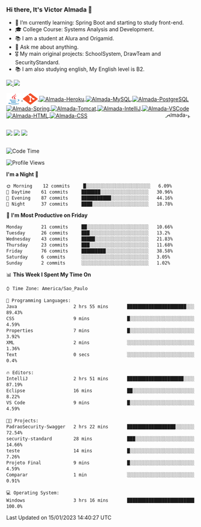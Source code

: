 ### Hi there, It's Victor Almada 👋


- 🌱 I’m currently learning: Spring Boot and starting to study front-end.
- 🎓 College Course: Systems Analysis and Development.
- 📚  I am a student at Alura and Origamid.
- 💬 Ask me about anything.
- 🎖 My main original projects: SchoolSystem, DrawTeam and SecurityStandard.
- 📚 I am also studying english, My English level is B2.
 
<div>
<a href="https://github.com/Almadavic">
<img height="180em" src="https://github-readme-stats.vercel.app/api?username=Almadavic&showw_icons=true&theme=dark&include_all_commits=true&count_private=true">
<img height="180em" src="https://github-readme-stats.vercel.app/api/top-langs/?username=Almadavic&layout=compact&langs_count=16&theme=dracula">
</div>

<div style="display: inline_block"><br>
  <img align="center" alt="Almada-Java" height="30" width="40" src="https://raw.githubusercontent.com/devicons/devicon/master/icons/java/java-original.svg">
  <img align="center" alt="Almada-Git" height="30" width="40" src="https://raw.githubusercontent.com/devicons/devicon/master/icons/git/git-original.svg">
  <img align="center" alt="Almada-Heroku" height="30" width="40" src="https://cdn.jsdelivr.net/gh/devicons/devicon/icons/heroku/heroku-plain-wordmark.svg" />             
  <img align="center" alt="Almada-MySQL" height="30" width="40" src="https://cdn.jsdelivr.net/gh/devicons/devicon/icons/mysql/mysql-original-wordmark.svg" />
  <img align="center" alt="Almada-PostgreSQL" height="30" width="40" src="https://cdn.jsdelivr.net/gh/devicons/devicon/icons/postgresql/postgresql-plain-wordmark.svg" />
  <img align="center" alt="Almada-Spring" height="30" width="40" src="https://cdn.jsdelivr.net/gh/devicons/devicon/icons/spring/spring-original-wordmark.svg" />
  <img align="center" alt="Almada-Tomcat" height="30" width="40" src="https://cdn.jsdelivr.net/gh/devicons/devicon/icons/tomcat/tomcat-original-wordmark.svg" />
   <img align="center" alt="Almada-IntelliJ" height="30" width="40" src="https://cdn.jsdelivr.net/gh/devicons/devicon/icons/intellij/intellij-original.svg" />
   <img align="center" alt="Almada-VSCode" height="30" width="40" src="https://cdn.jsdelivr.net/gh/devicons/devicon/icons/vscode/vscode-original.svg" />
   <img align="center" alt="Almada-HTML" height="30" width="40" src="https://cdn.jsdelivr.net/gh/devicons/devicon/icons/html5/html5-original.svg" />
   <img align="center" alt="Almada-CSS" height="30" width="40" src="https://cdn.jsdelivr.net/gh/devicons/devicon/icons/css3/css3-original.svg" />
  <img align="right" alt="Almada-pic" height="150" style="border-radius:50px;" src="https://user-images.githubusercontent.com/85299065/185514627-94fcf387-edc6-4c24-88f1-b4873ccd49e9.png">
</div>
  
  ##
 
<div> 
  <a href="https://www.youtube.com/channel/UCUrcUNA90M_ZqLEcQxd3UNA" target="_blank"><img src="https://img.shields.io/badge/YouTube-FF0000?style=for-the-badge&logo=youtube&logoColor=white" target="_blank"></a>
 <a href = "mailto:almadavic@live.com"><img src="https://img.shields.io/badge/-Gmail-%23333?style=for-the-badge&logo=gmail&logoColor=white" target="_blank"></a>
  <a href="https://www.linkedin.com/in/victoralmada/" target="_blank"><img src="https://img.shields.io/badge/-LinkedIn-%230077B5?style=for-the-badge&logo=linkedin&logoColor=white" target="_blank"></a> 
</div>

##

<!--START_SECTION:waka-->
![Code Time](http://img.shields.io/badge/Code%20Time-144%20hrs%2025%20mins-blue)

![Profile Views](http://img.shields.io/badge/Profile%20Views-7-blue)

**I'm a Night 🦉** 

```text
🌞 Morning    12 commits     █░░░░░░░░░░░░░░░░░░░░░░░░   6.09% 
🌆 Daytime    61 commits     ███████░░░░░░░░░░░░░░░░░░   30.96% 
🌃 Evening    87 commits     ███████████░░░░░░░░░░░░░░   44.16% 
🌙 Night      37 commits     ████░░░░░░░░░░░░░░░░░░░░░   18.78%

```
📅 **I'm Most Productive on Friday** 

```text
Monday       21 commits     ██░░░░░░░░░░░░░░░░░░░░░░░   10.66% 
Tuesday      26 commits     ███░░░░░░░░░░░░░░░░░░░░░░   13.2% 
Wednesday    43 commits     █████░░░░░░░░░░░░░░░░░░░░   21.83% 
Thursday     23 commits     ███░░░░░░░░░░░░░░░░░░░░░░   11.68% 
Friday       76 commits     █████████░░░░░░░░░░░░░░░░   38.58% 
Saturday     6 commits      ░░░░░░░░░░░░░░░░░░░░░░░░░   3.05% 
Sunday       2 commits      ░░░░░░░░░░░░░░░░░░░░░░░░░   1.02%

```


📊 **This Week I Spent My Time On** 

```text
⌚︎ Time Zone: America/Sao_Paulo

💬 Programming Languages: 
Java                     2 hrs 55 mins       ██████████████████████░░░   89.43% 
CSS                      9 mins              █░░░░░░░░░░░░░░░░░░░░░░░░   4.59% 
Properties               7 mins              █░░░░░░░░░░░░░░░░░░░░░░░░   3.92% 
XML                      2 mins              ░░░░░░░░░░░░░░░░░░░░░░░░░   1.36% 
Text                     0 secs              ░░░░░░░░░░░░░░░░░░░░░░░░░   0.4%

🔥 Editors: 
IntelliJ                 2 hrs 51 mins       █████████████████████░░░░   87.19% 
Eclipse                  16 mins             ██░░░░░░░░░░░░░░░░░░░░░░░   8.22% 
VS Code                  9 mins              █░░░░░░░░░░░░░░░░░░░░░░░░   4.59%

🐱‍💻 Projects: 
PadraoSecurity-Swagger   2 hrs 22 mins       ██████████████████░░░░░░░   72.54% 
security-standard        28 mins             ███░░░░░░░░░░░░░░░░░░░░░░   14.66% 
teste                    14 mins             █░░░░░░░░░░░░░░░░░░░░░░░░   7.26% 
Projeto Final            9 mins              █░░░░░░░░░░░░░░░░░░░░░░░░   4.59% 
Comparar                 1 min               ░░░░░░░░░░░░░░░░░░░░░░░░░   0.91%

💻 Operating System: 
Windows                  3 hrs 16 mins       █████████████████████████   100.0%

```


 Last Updated on 15/01/2023 14:40:27 UTC
<!--END_SECTION:waka-->

